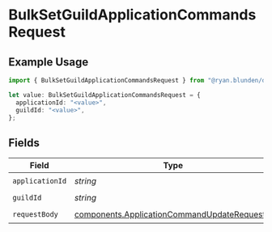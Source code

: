 # BulkSetGuildApplicationCommandsRequest

## Example Usage

```typescript
import { BulkSetGuildApplicationCommandsRequest } from "@ryan.blunden/discord-sdk/models/operations";

let value: BulkSetGuildApplicationCommandsRequest = {
  applicationId: "<value>",
  guildId: "<value>",
};
```

## Fields

| Field                                                                                                      | Type                                                                                                       | Required                                                                                                   | Description                                                                                                |
| ---------------------------------------------------------------------------------------------------------- | ---------------------------------------------------------------------------------------------------------- | ---------------------------------------------------------------------------------------------------------- | ---------------------------------------------------------------------------------------------------------- |
| `applicationId`                                                                                            | *string*                                                                                                   | :heavy_check_mark:                                                                                         | N/A                                                                                                        |
| `guildId`                                                                                                  | *string*                                                                                                   | :heavy_check_mark:                                                                                         | N/A                                                                                                        |
| `requestBody`                                                                                              | [components.ApplicationCommandUpdateRequest](../../models/components/applicationcommandupdaterequest.md)[] | :heavy_check_mark:                                                                                         | N/A                                                                                                        |